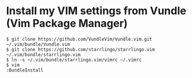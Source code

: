 # Install my VIM settings from Vundle (Vim Package Manager)

    $ git clone https://github.com/VundleVim/Vundle.vim.git ~/.vim/bundle/Vundle.vim
    $ git clone https://github.com/starrlingo/starrlingo.vim ~/.vim/bundle/starrlingo.vim
    $ ln -s ~/.vim/bundle/starrlingo.vim/vimrc ~/.vimrc
    $ vim
    :BundleInstall
